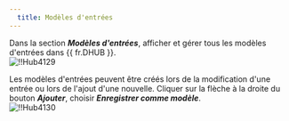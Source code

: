 ```yaml
---
  title: Modèles d'entrées
---
```

Dans la section ***Modèles d'entrées***, afficher et gérer tous les modèles d'entrées dans {{ fr.DHUB }}.  
![!!Hub4129](https://webdevolutions.azureedge.net/docs/fr/hub/Hub4129.png) 

Les modèles d'entrées peuvent être créés lors de la modification d'une entrée ou lors de l'ajout d'une nouvelle. Cliquer sur la flèche à la droite du bouton ***Ajouter***, choisir ***Enregistrer comme modèle***.  
![!!Hub4130](https://webdevolutions.azureedge.net/docs/fr/hub/Hub4130.png) 

